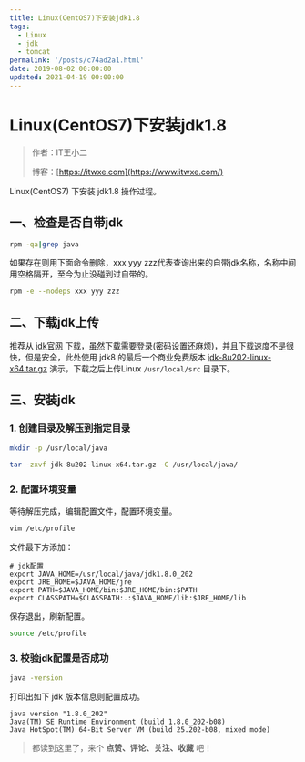 ```yaml
---
title: Linux(CentOS7)下安装jdk1.8
tags:
  - Linux
  - jdk
  - tomcat
permalink: '/posts/c74ad2a1.html'
date: 2019-08-02 00:00:00
updated: 2021-04-19 00:00:00
---
```


# Linux(CentOS7)下安装jdk1.8

> 作者：IT王小二
>
> 博客：[https://itwxe.com](https://www.itwxe.com/)

Linux(CentOS7) 下安装 jdk1.8 操作过程。

## 一、检查是否自带jdk

```bash
rpm -qa|grep java
```

如果存在则用下面命令删除，xxx yyy zzz代表查询出来的自带jdk名称，名称中间用空格隔开，至今为止没碰到过自带的。

```bash
rpm -e --nodeps xxx yyy zzz
```

## 二、下载jdk上传

推荐从 [jdk官网](https://www.oracle.com/java/technologies/oracle-java-archive-downloads.html) 下载，虽然下载需要登录(密码设置还麻烦)，并且下载速度不是很快，但是安全，此处使用 jdk8 的最后一个商业免费版本 [jdk-8u202-linux-x64.tar.gz](https://www.oracle.com/java/technologies/javase/javase8-archive-downloads.html#license-lightbox) 演示，下载之后上传Linux `/usr/local/src` 目录下。

## 三、安装jdk

### 1. 创建目录及解压到指定目录

```bash
mkdir -p /usr/local/java

tar -zxvf jdk-8u202-linux-x64.tar.gz -C /usr/local/java/
```

### 2. 配置环境变量

等待解压完成，编辑配置文件，配置环境变量。

```bash
vim /etc/profile
```

文件最下方添加：

```
# jdk配置
export JAVA_HOME=/usr/local/java/jdk1.8.0_202
export JRE_HOME=$JAVA_HOME/jre
export PATH=$JAVA_HOME/bin:$JRE_HOME/bin:$PATH
export CLASSPATH=$CLASSPATH:.:$JAVA_HOME/lib:$JRE_HOME/lib
```

保存退出，刷新配置。

```bash
source /etc/profile
```

### 3. 校验jdk配置是否成功

```bash
java -version
```

打印出如下 jdk 版本信息则配置成功。

```
java version "1.8.0_202"
Java(TM) SE Runtime Environment (build 1.8.0_202-b08)
Java HotSpot(TM) 64-Bit Server VM (build 25.202-b08, mixed mode)
```

> 都读到这里了，来个 **点赞、评论、关注、收藏** 吧！
